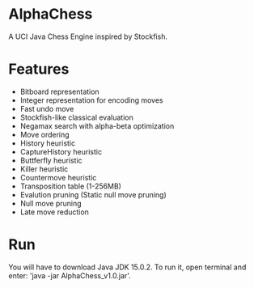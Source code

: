 # AlphaChess
 A UCI Java Chess Engine inspired by Stockfish.

# Features
 - Bitboard representation
 - Integer representation for encoding moves
 - Fast undo move
 - Stockfish-like classical evaluation
 - Negamax search with alpha-beta optimization
 - Move ordering
 - History heuristic
 - CaptureHistory heuristic
 - Buttferfly heuristic
 - Killer heuristic
 - Countermove heuristic
 - Transposition table (1-256MB)
 - Evalution pruning (Static null move pruning)
 - Null move pruning
 - Late move reduction

# Run
 You will have to download Java JDK 15.0.2. To run it, open terminal and enter: 'java -jar AlphaChess_v1.0.jar'.